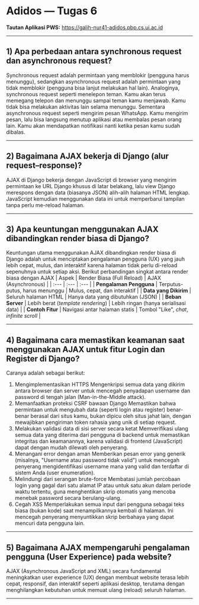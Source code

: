 # Adidos — Tugas 6

**Tautan Aplikasi PWS:** 
https://galih-nur41-adidos.pbp.cs.ui.ac.id

---

## 1) Apa perbedaan antara synchronous request dan asynchronous request?

Synchronous request adalah permintaan yang memblokir (pengguna harus menunggu), sedangkan asynchronous request adalah permintaan yang tidak memblokir (pengguna bisa lanjut melakukan hal lain). Analoginya, synchronous request seperti menelepon teman. Kamu akan terus memegang telepon dan menunggu sampai teman kamu menjawab. Kamu tidak bisa melakukan aktivitas lain selama menunggu. Sementara asynchronous request seperti mengirim pesan WhatsApp. Kamu mengirim pesan, lalu bisa langsung menutup aplikasi atau membalas pesan orang lain. Kamu akan mendapatkan notifikasi nanti ketika pesan kamu sudah dibalas.

---

## 2) Bagaimana AJAX bekerja di Django (alur request–response)?

AJAX di Django bekerja dengan JavaScript di browser yang mengirim permintaan ke URL Django khusus di latar belakang, lalu view Django merespons dengan data (biasanya JSON) alih-alih halaman HTML lengkap. JavaScript kemudian menggunakan data ini untuk memperbarui tampilan tanpa perlu me-reload halaman.

---

## 3) Apa keuntungan menggunakan AJAX dibandingkan render biasa di Django?

Keuntungan utama menggunakan AJAX dibandingkan render biasa di Django adalah untuk menciptakan pengalaman pengguna (UX) yang jauh lebih cepat, mulus, dan interaktif karena halaman tidak perlu di-reload sepenuhnya untuk setiap aksi.
Berikut perbandingan singkat antara render biasa dengan AJAX
| Aspek | Render Biasa (Full Reload) | AJAX (Asynchronous) |
| :--- | :--- | :--- |
| **Pengalaman Pengguna** | Terputus-putus, harus menunggu | Mulus, cepat, dan interaktif |
| **Data yang Dikirim** | Seluruh halaman HTML | Hanya data yang dibutuhkan (JSON) |
| **Beban Server** | Lebih berat (*template rendering*) | Lebih ringan (hanya serialisasi data) |
| **Contoh Fitur** | Navigasi antar halaman statis | Tombol "Like", *chat*, *infinite scroll* |

---

## 4) Bagaimana cara memastikan keamanan saat menggunakan AJAX untuk fitur Login dan Register di Django?

Caranya adalah sebagai berikut:
1. Mengimplementasikan HTTPS
Mengenkripsi semua data yang dikirim antara browser dan server untuk mencegah penyadapan username dan password di tengah jalan (Man-in-the-Middle attack).
2. Memanfaatkan proteksi CSRF bawaan Django
Memastikan bahwa permintaan untuk mengubah data (seperti login atau register) benar-benar berasal dari situs kamu, bukan dipicu oleh situs jahat lain, dengan mewajibkan pengiriman token rahasia yang unik di setiap request.
3. Melakukan validasi data di sisi server secara ketat
Memverifikasi ulang semua data yang diterima dari pengguna di backend untuk memastikan integritas dan keamanannya, karena validasi di frontend (JavaScript) dapat dengan mudah dilewati oleh penyerang.
4. Menangani error dengan aman
Memberikan pesan error yang generik (misalnya, "Username atau password tidak valid") untuk mencegah penyerang mengidentifikasi username mana yang valid dan terdaftar di sistem Anda (user enumeration).
5. Melindungi dari serangan brute-force
Membatasi jumlah percobaan login yang gagal dari satu alamat IP atau untuk satu akun dalam periode waktu tertentu, guna menghentikan skrip otomatis yang mencoba menebak password secara berulang-ulang.
6. Cegah XSS
Memperlakukan semua input dari pengguna sebagai teks biasa (bukan kode) saat menampilkannya kembali di halaman. Ini mencegah penyerang menyuntikkan skrip berbahaya yang dapat mencuri data pengguna lain.

---

## 5) Bagaimana AJAX mempengaruhi pengalaman pengguna (User Experience) pada website?

AJAX (Asynchronous JavaScript and XML) secara fundamental meningkatkan user experience (UX) dengan membuat website terasa lebih cepat, responsif, dan interaktif seperti aplikasi desktop, terutama dengan menghilangkan kebutuhan untuk memuat ulang (reload) seluruh halaman.

---